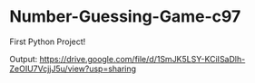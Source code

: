 # Number-Guessing-Game-c97
First Python Project!

Output: https://drive.google.com/file/d/1SmJK5LSY-KCiISaDlh-ZeOIU7VcjjJ5u/view?usp=sharing
